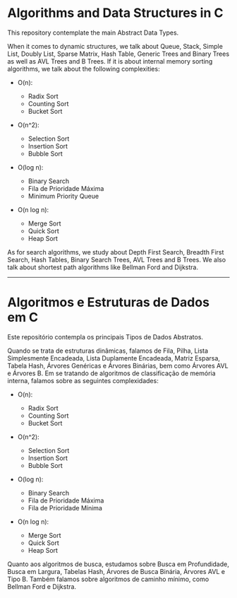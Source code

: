# Algorithms and Data Structures in C
This repository contemplate the main Abstract Data Types. 

When it comes to dynamic structures, we talk about Queue, Stack, Simple List, Doubly List, Sparse Matrix, Hash Table, Generic Trees and Binary Trees as well as AVL Trees and B Trees.
If it is about internal memory sorting algorithms, we talk about the following complexities:

- O(n):
  - Radix Sort
  - Counting Sort
  - Bucket Sort

- O(n^2):
  - Selection Sort
  - Insertion Sort
  - Bubble Sort 

- O(log n):
  - Binary Search
  - Fila de Prioridade Máxima
  - Minimum Priority Queue

- O(n log n):
  - Merge Sort
  - Quick Sort
  - Heap Sort

As for search algorithms, we study about Depth First Search, Breadth First Search, Hash Tables, Binary Search Trees, AVL Trees and B Trees. We also talk about shortest path algorithms like Bellman Ford and Dijkstra.

---------------------------------------------------------------------------------------------------------
# Algoritmos e Estruturas de Dados em C

Este repositório contempla os principais Tipos de Dados Abstratos.

Quando se trata de estruturas dinâmicas, falamos de Fila, Pilha, Lista Simplesmente Encadeada, Lista Duplamente Encadeada, Matriz Esparsa, Tabela Hash, Árvores Genéricas e Árvores Binárias, bem como Árvores AVL e Árvores B.
Em se tratando de algoritmos de classificação de memória interna, falamos sobre as seguintes complexidades:

- O(n):
  - Radix Sort
  - Counting Sort
  - Bucket Sort

- O(n^2):
  - Selection Sort
  - Insertion Sort
  - Bubble Sort 

- O(log n):
  - Binary Search
  - Fila de Prioridade Máxima
  - Fila de Prioridade Mínima

- O(n log n):
  - Merge Sort
  - Quick Sort
  - Heap Sort

Quanto aos algoritmos de busca, estudamos sobre Busca em Profundidade, Busca em Largura, Tabelas Hash, Árvores de Busca Binária, Árvores AVL e Tipo B. Também falamos sobre algoritmos de caminho mínimo, como Bellman Ford e Dijkstra.